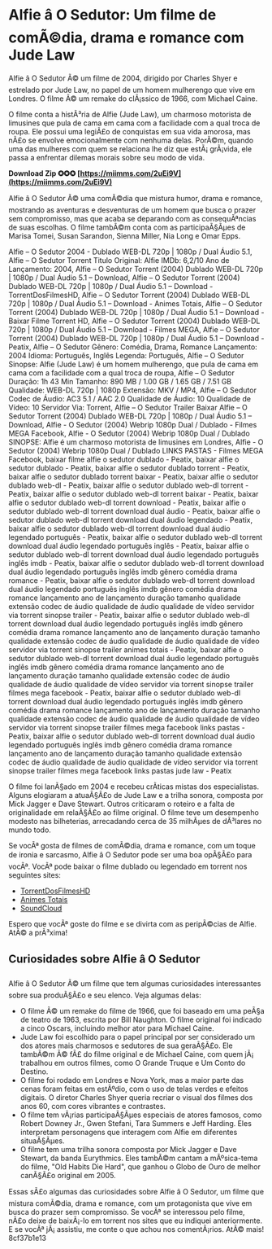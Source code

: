 
 
# Alfie â O Sedutor: Um filme de comÃ©dia, drama e romance com Jude Law
 
Alfie â O Sedutor Ã© um filme de 2004, dirigido por Charles Shyer e estrelado por Jude Law, no papel de um homem mulherengo que vive em Londres. O filme Ã© um remake do clÃ¡ssico de 1966, com Michael Caine.
 
O filme conta a histÃ³ria de Alfie (Jude Law), um charmoso motorista de limusines que pula de cama em cama com a facilidade com a qual troca de roupa. Ele possui uma legiÃ£o de conquistas em sua vida amorosa, mas nÃ£o se envolve emocionalmente com nenhuma delas. PorÃ©m, quando uma das mulheres com quem se relaciona lhe diz que estÃ¡ grÃ¡vida, ele passa a enfrentar dilemas morais sobre seu modo de vida.
 
**Download Zip ✪✪✪ [https://miimms.com/2uEi9V](https://miimms.com/2uEi9V)**


 
Alfie â O Sedutor Ã© uma comÃ©dia que mistura humor, drama e romance, mostrando as aventuras e desventuras de um homem que busca o prazer sem compromisso, mas que acaba se deparando com as consequÃªncias de suas escolhas. O filme tambÃ©m conta com as participaÃ§Ãµes de Marisa Tomei, Susan Sarandon, Sienna Miller, Nia Long e Omar Epps.
 
Alfie – O Sedutor 2004 - Dublado WEB-DL 720p | 1080p / Dual Áudio 5.1,  Alfie – O Sedutor Torrent Titulo Original: Alfie IMDb: 6,2/10 Ano de Lançamento: 2004,  Alfie – O Sedutor Torrent (2004) Dublado WEB-DL 720p | 1080p / Dual Áudio 5.1 – Download,  Alfie – O Sedutor Torrent (2004) Dublado WEB-DL 720p | 1080p / Dual Áudio 5.1 – Download - TorrentDosFilmesHD,  Alfie – O Sedutor Torrent (2004) Dublado WEB-DL 720p | 1080p / Dual Áudio 5.1 – Download - Animes Totais,  Alfie – O Sedutor Torrent (2004) Dublado WEB-DL 720p | 1080p / Dual Áudio 5.1 – Download - Baixar Filme Torrent HD,  Alfie – O Sedutor Torrent (2004) Dublado WEB-DL 720p | 1080p / Dual Áudio 5.1 – Download - Filmes MEGA,  Alfie – O Sedutor Torrent (2004) Dublado WEB-DL 720p | 1080p / Dual Áudio 5.1 – Download - Peatix,  Alfie – O Sedutor Gênero: Comédia, Drama, Romance Lançamento: 2004 Idioma: Português, Inglês Legenda: Português,  Alfie – O Sedutor Sinopse: Alfie (Jude Law) é um homem mulherengo, que pula de cama em cama com a facilidade com a qual troca de roupa,  Alfie – O Sedutor Duração: 1h 43 Min Tamanho: 890 MB / 1.00 GB / 1.65 GB / 7.51 GB Qualidade: WEB-DL 720p | 1080p Extensão: MKV / MP4,  Alfie – O Sedutor Codec de Áudio: AC3 5.1 / AAC 2.0 Qualidade de Áudio: 10 Qualidade de Vídeo: 10 Servidor Via: Torrent,  Alfie – O Sedutor Trailer Baixar Alfie – O Sedutor Torrent (2004) Dublado WEB-DL 720p | 1080p / Dual Áudio 5.1 – Download,  Alfie - O Sedutor (2004) Webrip 1080p Dual / Dublado - Filmes MEGA Facebook,  Alfie - O Sedutor (2004) Webrip 1080p Dual / Dublado SINOPSE: Alfie é um charmoso motorista de limusines em Londres,  Alfie - O Sedutor (2004) Webrip 1080p Dual / Dublado LINKS PASTAS - Filmes MEGA Facebook,  baixar filme alfie o sedutor dublado - Peatix,  baixar alfie o sedutor dublado - Peatix,  baixar alfie o sedutor dublado torrent - Peatix,  baixar alfie o sedutor dublado torrent baixar - Peatix,  baixar alfie o sedutor dublado web-dl - Peatix,  baixar alfie o sedutor dublado web-dl torrent - Peatix,  baixar alfie o sedutor dublado web-dl torrent baixar - Peatix,  baixar alfie o sedutor dublado web-dl torrent download - Peatix,  baixar alfie o sedutor dublado web-dl torrent download dual áudio - Peatix,  baixar alfie o sedutor dublado web-dl torrent download dual áudio legendado - Peatix,  baixar alfie o sedutor dublado web-dl torrent download dual áudio legendado português - Peatix,  baixar alfie o sedutor dublado web-dl torrent download dual áudio legendado português inglês - Peatix,  baixar alfie o sedutor dublado web-dl torrent download dual áudio legendado português inglês imdb - Peatix,  baixar alfie o sedutor dublado web-dl torrent download dual áudio legendado português inglês imdb gênero comédia drama romance - Peatix,  baixar alfie o sedutor dublado web-dl torrent download dual áudio legendado português inglês imdb gênero comédia drama romance lançamento ano de lançamento duração tamanho qualidade extensão codec de áudio qualidade de áudio qualidade de vídeo servidor via torrent sinopse trailer - Peatix,  baixar alfie o sedutor dublado web-dl torrent download dual áudio legendado português inglês imdb gênero comédia drama romance lançamento ano de lançamento duração tamanho qualidade extensão codec de áudio qualidade de áudio qualidade de vídeo servidor via torrent sinopse trailer animes totais - Peatix,  baixar alfie o sedutor dublado web-dl torrent download dual áudio legendado português inglês imdb gênero comédia drama romance lançamento ano de lançamento duração tamanho qualidade extensão codec de áudio qualidade de áudio qualidade de vídeo servidor via torrent sinopse trailer filmes mega facebook - Peatix,  baixar alfie o sedutor dublado web-dl torrent download dual áudio legendado português inglês imdb gênero comédia drama romance lançamento ano de lançamento duração tamanho qualidade extensão codec de áudio qualidade de áudio qualidade de vídeo servidor via torrent sinopse trailer filmes mega facebook links pastas - Peatix,  baixar alfie o sedutor dublado web-dl torrent download dual áudio legendado português inglês imdb gênero comédia drama romance lançamento ano de lançamento duração tamanho qualidade extensão codec de áudio qualidade de áudio qualidade de vídeo servidor via torrent sinopse trailer filmes mega facebook links pastas jude law - Peatix
 
O filme foi lanÃ§ado em 2004 e recebeu crÃ­ticas mistas dos especialistas. Alguns elogiaram a atuaÃ§Ã£o de Jude Law e a trilha sonora, composta por Mick Jagger e Dave Stewart. Outros criticaram o roteiro e a falta de originalidade em relaÃ§Ã£o ao filme original. O filme teve um desempenho modesto nas bilheterias, arrecadando cerca de 35 milhÃµes de dÃ³lares no mundo todo.
 
Se vocÃª gosta de filmes de comÃ©dia, drama e romance, com um toque de ironia e sarcasmo, Alfie â O Sedutor pode ser uma boa opÃ§Ã£o para vocÃª. VocÃª pode baixar o filme dublado ou legendado em torrent nos seguintes sites:
 
- [TorrentDosFilmesHD](https://www.torrentdosfilmeshd1.net/alfie-o-sedutor-dublado-torrent-download/)
- [Animes Totais](https://www.animestotais.xyz/2021/01/alfie-o-sedutor-2004-dublado-web-dl.html)
- [SoundCloud](https://soundcloud.com/chaimrebiszd/alfie-o-sedutor-dublado-torrent-baixar-subtitulado-recopila)

Espero que vocÃª goste do filme e se divirta com as peripÃ©cias de Alfie. AtÃ© a prÃ³xima!

## Curiosidades sobre Alfie â O Sedutor
 
Alfie â O Sedutor Ã© um filme que tem algumas curiosidades interessantes sobre sua produÃ§Ã£o e seu elenco. Veja algumas delas:

- O filme Ã© um remake do filme de 1966, que foi baseado em uma peÃ§a de teatro de 1963, escrita por Bill Naughton. O filme original foi indicado a cinco Oscars, incluindo melhor ator para Michael Caine.
- Jude Law foi escolhido para o papel principal por ser considerado um dos atores mais charmosos e sedutores de sua geraÃ§Ã£o. Ele tambÃ©m Ã© fÃ£ do filme original e de Michael Caine, com quem jÃ¡ trabalhou em outros filmes, como O Grande Truque e Um Conto do Destino.
- O filme foi rodado em Londres e Nova York, mas a maior parte das cenas foram feitas em estÃºdio, com o uso de telas verdes e efeitos digitais. O diretor Charles Shyer queria recriar o visual dos filmes dos anos 60, com cores vibrantes e contrastes.
- O filme tem vÃ¡rias participaÃ§Ãµes especiais de atores famosos, como Robert Downey Jr., Gwen Stefani, Tara Summers e Jeff Harding. Eles interpretam personagens que interagem com Alfie em diferentes situaÃ§Ãµes.
- O filme tem uma trilha sonora composta por Mick Jagger e Dave Stewart, da banda Eurythmics. Eles tambÃ©m cantam a mÃºsica-tema do filme, "Old Habits Die Hard", que ganhou o Globo de Ouro de melhor canÃ§Ã£o original em 2005.

Essas sÃ£o algumas das curiosidades sobre Alfie â O Sedutor, um filme que mistura comÃ©dia, drama e romance, com um protagonista que vive em busca do prazer sem compromisso. Se vocÃª se interessou pelo filme, nÃ£o deixe de baixÃ¡-lo em torrent nos sites que eu indiquei anteriormente. E se vocÃª jÃ¡ assistiu, me conte o que achou nos comentÃ¡rios. AtÃ© mais!
 8cf37b1e13
 
